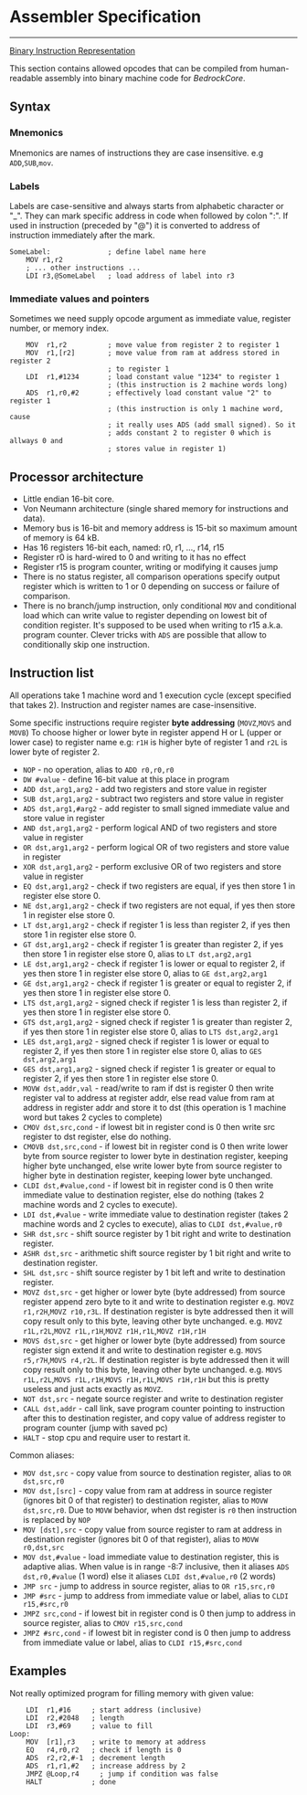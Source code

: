 # Assembler Specification
___
[Binary Instruction Representation](binary_opcodes.md)

This section contains allowed opcodes that can be compiled from human-readable
assembly into binary machine code for _BedrockCore_.
## Syntax
### Mnemonics
Mnemonics are names of instructions they are case insensitive.
e.g `ADD`,`SUB`,`mov`.

### Labels
Labels are case-sensitive and always starts from alphabetic character or "_". 
They can mark specific address in code when followed by colon ":". If used in
instruction (preceded by "@") it is converted to address of instruction
immediately after the mark.
```
SomeLabel:              ; define label name here
    MOV r1,r2
    ; ... other instructions ...
    LDI r3,@SomeLabel   ; load address of label into r3
```

### Immediate values and pointers
Sometimes we need supply opcode argument as immediate value, register number,
or memory index.
```
    MOV  r1,r2          ; move value from register 2 to register 1
    MOV  r1,[r2]        ; move value from ram at address stored in register 2
                        ; to register 1
    LDI  r1,#1234       ; load constant value "1234" to register 1
                        ; (this instruction is 2 machine words long)
    ADS  r1,r0,#2       ; effectively load constant value "2" to register 1
                        ; (this instruction is only 1 machine word, cause
                        ; it really uses ADS (add small signed). So it
                        ; adds constant 2 to register 0 which is allways 0 and
                        ; stores value in register 1)
```

## Processor architecture
* Little endian 16-bit core.
* Von Neumann architecture (single shared memory for instructions and data).
* Memory bus is 16-bit and memory address is 15-bit so maximum amount of memory is
  64 kB.
* Has 16 registers 16-bit each, named: r0, r1, ..., r14, r15
* Register r0 is hard-wired to 0 and writing to it has no effect
* Register r15 is program counter, writing or modifying it causes jump
* There is no status register, all comparison operations specify output register
  which is written to 1 or 0 depending on success or failure of comparison.
* There is no branch/jump instruction, only conditional `MOV` and conditional
  load which can write value to register depending on lowest bit of condition
  register. It's supposed to be used when writing to r15 a.k.a. program counter.
  Clever tricks with `ADS` are possible that allow to conditionally skip one
  instruction.


## Instruction list
All operations take 1 machine word and 1 execution cycle
(except specified that takes 2).
Instruction and register names are case-insensitive.

Some specific instructions require register **byte addressing** (`MOVZ`,`MOVS` and `MOVB`)
To choose higher or lower byte in register append H or L (upper or lower case) to register
name e.g: `r1H` is higher byte of register 1 and `r2L` is lower byte of register 2.

* `NOP` - no operation, alias to `ADD r0,r0,r0`
* `DW #value` - define 16-bit value at this place in program
* `ADD dst,arg1,arg2` - add two registers and store value in register
* `SUB dst,arg1,arg2` - subtract two registers and store value in register
* `ADS dst,arg1,#arg2` - add register to small signed immediate value and store
  value in register
* `AND dst,arg1,arg2` - perform logical AND of two registers and store value in register
* `OR dst,arg1,arg2` - perform logical OR of two registers and store value in register
* `XOR dst,arg1,arg2` - perform exclusive OR of two registers and store value in register
* `EQ dst,arg1,arg2` - check if two registers are equal,
  if yes then store 1 in register else store 0.
* `NE dst,arg1,arg2` - check if two registers are not equal,
  if yes then store 1 in register else store 0.
* `LT dst,arg1,arg2` - check if register 1 is less than register 2,
  if yes then store 1 in register else store 0.
* `GT dst,arg1,arg2` - check if register 1 is greater than register 2,
  if yes then store 1 in register else store 0, alias to `LT dst,arg2,arg1`
* `LE dst,arg1,arg2` - check if register 1 is lower or equal to register 2,
  if yes then store 1 in register else store 0, alias to `GE dst,arg2,arg1`
* `GE dst,arg1,arg2` - check if register 1 is greater or equal to register 2,
  if yes then store 1 in register else store 0.
* `LTS dst,arg1,arg2` - signed check if register 1 is less than register 2,
  if yes then store 1 in register else store 0.
* `GTS dst,arg1,arg2` - signed check if register 1 is greater than register 2,
  if yes then store 1 in register else store 0, alias to `LTS dst,arg2,arg1`
* `LES dst,arg1,arg2` - signed check if register 1 is lower or equal to register 2,
  if yes then store 1 in register else store 0, alias to `GES dst,arg2,arg1`
* `GES dst,arg1,arg2` - signed check if register 1 is greater or equal to register 2,
  if yes then store 1 in register else store 0.
* `MOVW dst,addr,val` - read/write to ram if dst is register 0 then write register
  val to address at register addr, else read value from ram at address in register
  addr and store it to dst (this operation is 1 machine word but takes 2 cycles to complete)
* `CMOV dst,src,cond` - if lowest bit in register cond is 0 then write src register to
  dst register, else do nothing.
* `CMOVB dst,src,cond` - if lowest bit in register cond is 0 then write lower byte from
  source register to lower byte in destination register, keeping higher byte unchanged, else
  write lower byte from source register to higher byte in destination register, keeping lower byte unchanged.
* `CLDI dst,#value,cond` - if lowest bit in register cond is 0 then write immediate value to destination
  register, else do nothing (takes 2 machine words and 2 cycles to execute).
* `LDI dst,#value` - write immediate value to destination register (takes 2 machine words and 2 cycles to execute), alias to `CLDI dst,#value,r0`
* `SHR dst,src` - shift source register by 1 bit right and write to destination register.
* `ASHR dst,src` - arithmetic shift source register by 1 bit right and write to destination register.
* `SHL dst,src` - shift source register by 1 bit left and write to destination register.
* `MOVZ dst,src` - get higher or lower byte (byte addressed) from source register append zero byte to it and write to
  destination register e.g. `MOVZ r1,r2H`,`MOVZ r10,r3L`. If destination register
  is byte addressed then it will copy result only to this byte, leaving other byte unchanged.
  e.g. `MOVZ r1L,r2L`,`MOVZ r1L,r1H`,`MOVZ r1H,r1L`,`MOVZ r1H,r1H`
* `MOVS dst,src` - get higher or lower byte (byte addressed) from source register sign extend it and write to
  destination register e.g. `MOVS r5,r7H`,`MOVS r4,r2L`. If destination register
  is byte addressed then it will copy result only to this byte, leaving other byte unchanged.
  e.g. `MOVS r1L,r2L`,`MOVS r1L,r1H`,`MOVS r1H,r1L`,`MOVS r1H,r1H` but this is pretty useless
  and just acts exactly as `MOVZ`.
* `NOT dst,src` - negate source register and write to destination register
* `CALL dst,addr` - call link, save program counter pointing to instruction after this to destination register,
  and copy value of address register to program counter (jump with saved pc)
* `HALT` - stop cpu and require user to restart it.



Common aliases:
* `MOV dst,src` - copy value from source to destination register, alias to `OR dst,src,r0`
* `MOV dst,[src]` - copy value from ram at address in source register (ignores bit 0 of that register) to destination register, alias to `MOVW dst,src,r0`.
  Due to `MOVW` behavior, when dst register is `r0` then instruction is replaced by `NOP`
* `MOV [dst],src` - copy value from source register to ram at address in destination register (ignores bit 0 of that register), alias to `MOVW r0,dst,src`
* `MOV dst,#value` - load immediate value to destination register, this is adaptive alias.
When value is in range -8:7 inclusive, then it aliases `ADS dst,r0,#value` (1 word) else it aliases `CLDI dst,#value,r0` (2 words)
* `JMP src` - jump to address in source register, alias to `OR r15,src,r0`
* `JMP #src` - jump to address from immediate value or label, alias to `CLDI r15,#src,r0`
* `JMPZ src,cond` - if lowest bit in register cond is 0 then jump to address in source register, alias to `CMOV r15,src,cond`
* `JMPZ #src,cond` - if lowest bit in register cond is 0 then jump to address from immediate value or label, alias to `CLDI r15,#src,cond`



## Examples
Not really optimized program for filling memory with given value:
```
    LDI  r1,#16     ; start address (inclusive)
    LDI  r2,#2048   ; length
    LDI  r3,#69     ; value to fill
Loop:
    MOV  [r1],r3    ; write to memory at address
    EQ   r4,r0,r2   ; check if length is 0
    ADS  r2,r2,#-1  ; decrement length
    ADS  r1,r1,#2   ; increase address by 2
    JMPZ @Loop,r4     ; jump if condition was false
    HALT            ; done
```